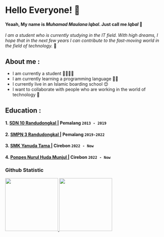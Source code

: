 # Hello Everyone! 👋
#### Yeaah, My name is *Muhamad Maulana Iqbal*. Just call me *Iqbal* 📌
_I am a student who is currently studying in the IT field. With high dreams, I hope that in the next few years I can contribute to the fast-moving world in the field of technology._ 🎯

## About me : 
- I am currently a student 👨‍💻🧑‍🏫
- I am currently learning a programming language 👨‍💻
- I currently live in an Islamic boarding school 😊
- I want to collaborate with people who are working in the world of technology 🤩

## Education : 
#### 1. [ SDN 10 Randudongkal ](https://dapo.dikdasmen.go.id/sekolah/E870C1F40829A194983C) | Pemalang `2013 - 2019`
#### 2. [ SMPN 3 Randudongkal ](https://dapo.dikdasmen.go.id/sekolah/82F55986C6BB8311EE03) | Pemalang `2019-2022`
#### 3. [ SMK Yanuda Tama ](https://www.smkyanudatama.sch.id/) | Cirebon `2022 - Now`
#### 4. [ Ponpes Nurul Huda Munjul ](https://nurulhudamunjul.ponpes.id/) | Cirebon `2022 - Now`

### Github Statistic
<p align="left">
<a href="https://github.com/Moch-iQBAAL">
<img height="170em" src="https://github-readme-stats-eight-theta.vercel.app/api/top-langs/?username=Moch-iQBAAL&layout=compact&langs_count=8&theme=buefy"/>
<img height="170em" src="https://github-readme-stats-eight-theta.vercel.app/api?username=Moch-iQBAAL&show_icons=true&theme=buefy&include_all_commits=true&count_private=true"/>
</a>
</p>


